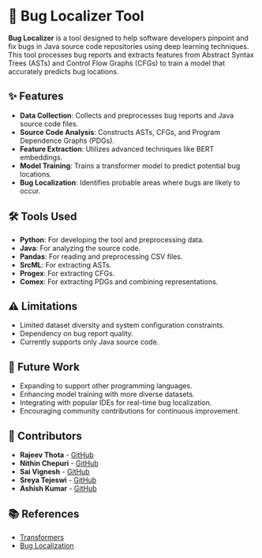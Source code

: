 # 🐞 Bug Localizer Tool

**Bug Localizer** is a tool designed to help software developers pinpoint and fix bugs in Java source code repositories using deep learning techniques. This tool processes bug reports and extracts features from Abstract Syntax Trees (ASTs) and Control Flow Graphs (CFGs) to train a model that accurately predicts bug locations.

## ✨ Features

- **Data Collection**: Collects and preprocesses bug reports and Java source code files.
- **Source Code Analysis**: Constructs ASTs, CFGs, and Program Dependence Graphs (PDGs).
- **Feature Extraction**: Utilizes advanced techniques like BERT embeddings.
- **Model Training**: Trains a transformer model to predict potential bug locations.
- **Bug Localization**: Identifies probable areas where bugs are likely to occur.

## 🛠️ Tools Used

- **Python**: For developing the tool and preprocessing data.
- **Java**: For analyzing the source code.
- **Pandas**: For reading and preprocessing CSV files.
- **SrcML**: For extracting ASTs.
- **Progex**: For extracting CFGs.
- **Comex**: For extracting PDGs and combining representations.

## ⚠️ Limitations

- Limited dataset diversity and system configuration constraints.
- Dependency on bug report quality.
- Currently supports only Java source code.

## 🚀 Future Work

- Expanding to support other programming languages.
- Enhancing model training with more diverse datasets.
- Integrating with popular IDEs for real-time bug localization.
- Encouraging community contributions for continuous improvement.

## 👥 Contributors

- **Rajeev Thota** - [GitHub](https://github.com/rajeevthota)
- **Nithin Chepuri** - [GitHub](https://github.com/rajeevthota) 
- **Sai Vignesh** - [GitHub](https://github.com/rajeevthota) 
- **Sreya Tejeswi** - [GitHub](https://github.com/rajeevthota) 
- **Ashish Kumar** - [GitHub](https://github.com/rajeevthota) 

## 📚 References

- [Transformers](https://arxiv.org/abs/1706.03762)
- [Bug Localization](https://ieeexplore.ieee.org/document/4318097)
